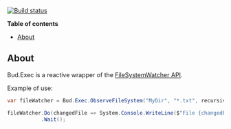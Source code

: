 [![Build status](https://ci.appveyor.com/api/projects/status/r09w19qpguhsv28c/branch/master?svg=true)](https://ci.appveyor.com/project/urbas/bud-exec/branch/master)


__Table of contents__

* [About](#about)


## About

Bud.Exec is a reactive wrapper of the [FileSystemWatcher API](https://msdn.microsoft.com/en-us/library/system.io.filesystemwatcher.aspx).

Example of use:

```csharp
var fileWatcher = Bud.Exec.ObserveFileSystem("MyDir", "*.txt", recursive: true);

fileWatcher.Do(changedFile => System.Console.WriteLine($"File {changedFile} has changed."))
           .Wait();
```
